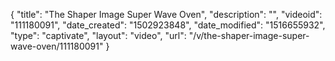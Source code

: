 {
    "title": "The Shaper Image Super Wave Oven",
    "description": "",
    "videoid": "111180091",
    "date_created": "1502923848",
    "date_modified": "1516655932",
    "type": "captivate",
    "layout": "video",
    "url": "\/v\/the-shaper-image-super-wave-oven\/111180091"
}